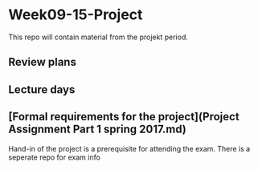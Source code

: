 # Week09-15-Project
This repo will contain material from the projekt period.

## Review plans

## Lecture days

## [Formal requirements for the project](Project Assignment Part 1 spring 2017.md)
Hand-in of the project is a prerequisite for attending the exam. There is a seperate repo for exam info
